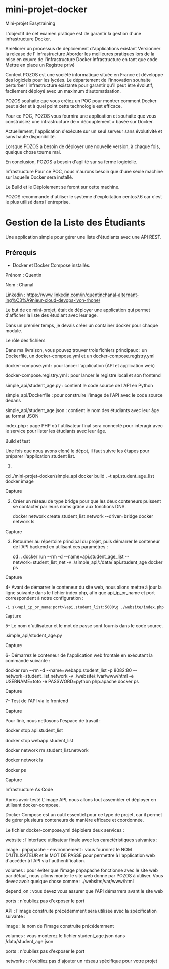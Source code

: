 # mini-projet-docker
Mini-projet Easytraining


L'objectif de cet examen pratique est de garantir la gestion d'une infrastructure Docker.

Améliorer un processus de déploiement d'applications existant
Versionner la release de l' infrastructure
Aborder les meilleures pratiques lors de la mise en œuvre de l'infrastructure Docker
Infrastructure en tant que code
Mettre en place un Registre privé


Context
POZOS est une société informatique située en France et développe des logiciels pour les lycées. Le département de l'innovation souhaite perturber l'infrastructure existante pour garantir qu'il peut être évolutif, facilement déployé avec un maximum d’automatisation.

POZOS souhaite que vous créiez un POC pour montrer comment Docker peut aider et à quel point cette technologie est efficace.

Pour ce POC, POZOS vous fournira une application et souhaite que vous construisiez une infrastructure de « découplement » basée sur Docker.

Actuellement, l'application s'exécute sur un seul serveur sans évolutivité et sans haute disponibilité.

Lorsque POZOS a besoin de déployer une nouvelle version, à chaque fois, quelque chose tourne mal.

En conclusion, POZOS a besoin d'agilité sur sa ferme logicielle.


Infrastructure
Pour ce POC, nous n'aurons besoin que d'une seule machine sur laquelle Docker sera installé.

Le Build et le Déploiement se feront sur cette machine.

POZOS recommande d'utiliser le système d'exploitation centos7.6 car c'est le plus utilisé dans l'entreprise.


# Gestion de la Liste des Étudiants

Une application simple pour gérer une liste d'étudiants avec une API REST.

## Prérequis

- Docker et Docker Compose installés.


Prénom : Quentin

Nom : Chanal

Linkedin : https://www.linkedin.com/in/quentinchanal-alternant-ing%C3%A9nieur-cloud-devops-lyon-rhone/

Le but de ce mini-projet, était de déployer une application qui permet d'afficher la liste des étudiant avec leur age.

Dans un premier temps, je devais créer un container docker pour chaque module.


Le rôle des fichiers

Dans ma livraison, vous pouvez trouver trois fichiers principaux : un Dockerfile, un docker-compose.yml et un docker-compose.registry.yml

docker-compose.yml : pour lancer l'application (API et application web)

docker-compose.registry.yml : pour lancer le registre local et son frontend

simple_api/student_age.py : contient le code source de l'API en Python

simple_api/Dockerfile : pour construire l'image de l'API avec le code source dedans

simple_api/student_age.json : contient le nom des étudiants avec leur âge au format JSON

index.php : page PHP où l'utilisateur final sera connecté pour interagir avec le service pour lister les étudiants avec leur âge.


Build et test 

Une fois que nous avons cloné le dépot, il faut suivre les étapes pour préparer l'application student list.

1.

cd ./mini-projet-docker/simple_api
docker build . -t api.student_age_list
docker image

Capture 

2. Créer un réseau de type bridge pour que les deux conteneurs puissent se contacter par leurs noms grâce aux fonctions DNS.

   docker network create student_list.network --driver=bridge
docker network ls

Capture 


3. Retourner au répertoire principal du projet, puis démarrer le conteneur de l'API backend en utilisant ces paramètres :

   cd ..
docker run --rm -d --name=api.student_age_list --network=student_list_net -v ./simple_api/:/data/ api.student_age
docker ps

Capture


4- Avant de démarrer le conteneur du site web, nous allons mettre à jour la ligne suivante dans le fichier index.php, afin que api_ip_or_name et port correspondent à notre configuration :

    -i s\<api_ip_or_name:port>\api.student_list:5000\g ./website/index.php

    Capture


5- Le nom d'utilisateur et le mot de passe sont fournis dans le code source.

.simple_api/student_age.py

Capture


6- Démarrez le conteneur de l'application web frontale en exécutant la commande suivante :

docker run --rm -d --name=webapp.student_list -p 8082:80 --network=student_list.network -v ./website/:/var/www/html -e USERNAME=toto -e PASSWORD=python php:apache
docker ps


Capture

7- Test de l'API via le frontend 

Capture


Pour finir, nous nettoyons l'espace de travail : 

docker stop api.student_list

docker stop webapp.student_list

docker network rm student_list.network

docker network ls

docker ps

Capture 

Infrastructure As Code

Après avoir testé  L'image API, nous allons tout assembler et déployer en utilisant docker-compose.

Docker Compose est un outil essentiel pour ce type de projet, car il permet de gérer plusieurs conteneurs de manière efficace et coordonnée. 


Le fichier docker-compose.yml déploiera deux services :

website : l'interface utilisateur finale avec les caractéristiques suivantes :

image : phpapache - environnement : vous fournirez le NOM D'UTILISATEUR et le MOT DE PASSE pour permettre à l'application web d'accéder à l'API via l'authentification.

volumes : pour éviter que l'image phpapache fonctionne avec le site web par défaut, nous allons monter le site web donné par POZOS à utiliser. Vous devez avoir quelque chose comme : ./website:/var/www/html

depend_on : vous devez vous assurer que l'API démarrera avant le site web

ports : n'oubliez pas d'exposer le port

API : l'image construite précédemment sera utilisée avec la spécification suivante :

image : le nom de l'image construite précédemment

volumes : vous monterez le fichier student_age.json dans /data/student_age.json

ports : n'oubliez pas d'exposer le port

networks : n'oubliez pas d'ajouter un réseau spécifique pour votre projet











